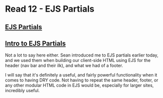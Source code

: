 # Read 12 - EJS Partials

## [EJS Partials](https://medium.com/@henslejoseph/ejs-partials-f6f102cb7433)
## [Intro to EJS Partials](https://youtu.be/3_xEEH4fTEk)

Not a lot to say here either. Sean introduced me to EJS partials earlier today, and we used them when building our client-side HTML using EJS for the header (nav bar and their ilk), and what we had of a footer.

I will say that it's definitely a useful, and fairly powerful functionality when it comes to having DRY code. Not having to repeat the same header, footer, or any other modular HTML code in EJS would be, especially for larger sites, incredibly useful.